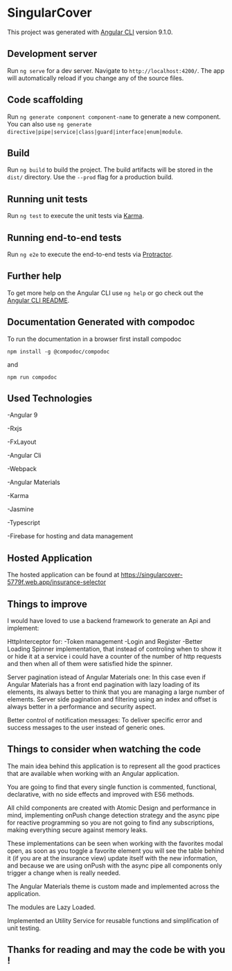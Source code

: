 # SingularCover

This project was generated with [Angular CLI](https://github.com/angular/angular-cli) version 9.1.0.

## Development server

Run `ng serve` for a dev server. Navigate to `http://localhost:4200/`. The app will automatically reload if you change any of the source files.

## Code scaffolding

Run `ng generate component component-name` to generate a new component. You can also use `ng generate directive|pipe|service|class|guard|interface|enum|module`.

## Build

Run `ng build` to build the project. The build artifacts will be stored in the `dist/` directory. Use the `--prod` flag for a production build.

## Running unit tests

Run `ng test` to execute the unit tests via [Karma](https://karma-runner.github.io).

## Running end-to-end tests

Run `ng e2e` to execute the end-to-end tests via [Protractor](http://www.protractortest.org/).

## Further help

To get more help on the Angular CLI use `ng help` or go check out the [Angular CLI README](https://github.com/angular/angular-cli/blob/master/README.md).

## Documentation Generated with compodoc

To run the documentation in a browser first install compodoc

`npm install -g @compodoc/compodoc`

and 

`npm run compodoc`

## Used Technologies

-Angular 9

-Rxjs

-FxLayout

-Angular Cli

-Webpack

-Angular Materials

-Karma 

-Jasmine

-Typescript

-Firebase for hosting and data management

## Hosted Application
The hosted application can be found at https://singularcover-5779f.web.app/insurance-selector

## Things to improve 
I would have loved to use a backend framework to generate an Api and implement:

HttpInterceptor for:
-Token management
-Login and Register 
-Better Loading Spinner implementation, that instead of controling when to show it or hide it at a service i could have a counter of the number of http requests and then when all of them were satisfied hide the spinner.

Server pagination istead of Angular Materials one:
In this case even if Angular Materials has a front end pagination with lazy loading of its elements, its always better to think that you are managing a large number of elements. Server side pagination and filtering using an index and offset is always better in a performance and security aspect.

Better control of notification messages:
To deliver specific error and success messages to the user instead of generic ones.

## Things to consider when watching the code
The main idea behind this application is to represent all the good practices that are available when working with an Angular application.

You are going to find that every single function is commented, functional, declarative, with no side effects and improved with ES6 methods.

All child components are created with Atomic Design and performance in mind, implementing onPush change detection strategy and the async pipe for reactive programming so you are not going to find any subscriptions, making everything secure against memory leaks.

These implementations can be seen when working with the favorites modal open, as soon as you toggle a favorite element you will see the table behind it (if you are at the insurance view) update itself with the new information, and because we are using onPush with the async pipe all components only trigger a change when is really needed.

The Angular Materials theme is custom made and implemented across the application.

The modules are Lazy Loaded.

Implemented an Utility Service for reusable functions and simplification of unit testing.

## Thanks for reading and may the code be with you !
